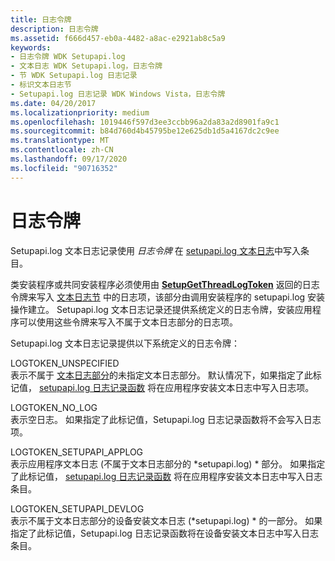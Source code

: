 ```yaml
---
title: 日志令牌
description: 日志令牌
ms.assetid: f666d457-eb0a-4482-a8ac-e2921ab8c5a9
keywords:
- 日志令牌 WDK Setupapi.log
- 文本日志 WDK Setupapi.log，日志令牌
- 节 WDK Setupapi.log 日志记录
- 标识文本日志节
- Setupapi.log 日志记录 WDK Windows Vista，日志令牌
ms.date: 04/20/2017
ms.localizationpriority: medium
ms.openlocfilehash: 1019446f597d3ee3ccbb96a2da83a2d8901fa9c1
ms.sourcegitcommit: b84d760d4b45795be12e625db1d5a4167dc2c9ee
ms.translationtype: MT
ms.contentlocale: zh-CN
ms.lasthandoff: 09/17/2020
ms.locfileid: "90716352"
---
```

# <a name="log-tokens"></a>日志令牌


Setupapi.log 文本日志记录使用 *日志令牌* 在 [setupapi.log 文本日志](setupapi-text-logs.md)中写入条目。

类安装程序或共同安装程序必须使用由 [**SetupGetThreadLogToken**](/windows/win32/api/setupapi/nf-setupapi-setupgetthreadlogtoken) 返回的日志令牌来写入 [文本日志节](format-of-a-text-log-section.md) 中的日志项，该部分由调用安装程序的 setupapi.log 安装操作建立。 Setupapi.log 文本日志记录还提供系统定义的日志令牌，安装应用程序可以使用这些令牌来写入不属于文本日志部分的日志项。

Setupapi.log 文本日志记录提供以下系统定义的日志令牌：

<a href="" id="logtoken-unspecified"></a>LOGTOKEN_UNSPECIFIED  
表示不属于 [文本日志部分](format-of-a-text-log-section.md)的未指定文本日志部分。 默认情况下，如果指定了此标记值， [setupapi.log 日志记录函数](/previous-versions/ff550878(v=vs.85)) 将在应用程序安装文本日志中写入日志项。

<a href="" id="logtoken-no-log"></a>LOGTOKEN_NO_LOG  
表示空日志。 如果指定了此标记值，Setupapi.log 日志记录函数将不会写入日志项。

<a href="" id="logtoken-setupapi-applog"></a>LOGTOKEN_SETUPAPI_APPLOG  
表示应用程序文本日志 (不属于文本日志部分的 *setupapi.log) * 部分。 如果指定了此标记值， [setupapi.log 日志记录函数](/previous-versions/ff550878(v=vs.85)) 将在应用程序安装文本日志中写入日志条目。

<a href="" id="logtoken-setupapi-devlog"></a>LOGTOKEN_SETUPAPI_DEVLOG  
表示不属于文本日志部分的设备安装文本日志 (*setupapi.log) * 的一部分。 如果指定了此标记值，Setupapi.log 日志记录函数将在设备安装文本日志中写入日志条目。

 

